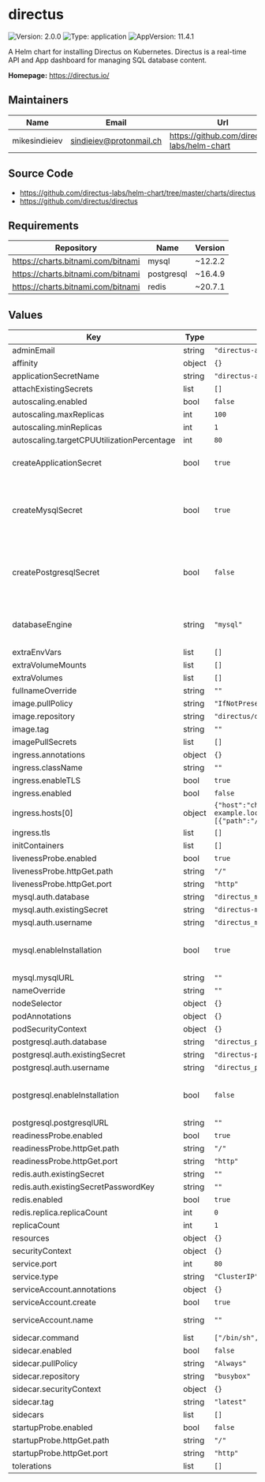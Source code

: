# directus

![Version: 2.0.0](https://img.shields.io/badge/Version-2.0.0-informational?style=flat-square) ![Type: application](https://img.shields.io/badge/Type-application-informational?style=flat-square) ![AppVersion: 11.4.1](https://img.shields.io/badge/AppVersion-11.4.1-informational?style=flat-square)

A Helm chart for installing Directus on Kubernetes.
Directus is a real-time API and App dashboard for managing SQL database content.

**Homepage:** <https://directus.io/>

## Maintainers

| Name | Email | Url |
| ---- | ------ | --- |
| mikesindieiev | <sindieiev@protonmail.ch> | <https://github.com/directus-labs/helm-chart> |

## Source Code

* <https://github.com/directus-labs/helm-chart/tree/master/charts/directus>
* <https://github.com/directus/directus>

## Requirements

| Repository | Name | Version |
|------------|------|---------|
| https://charts.bitnami.com/bitnami | mysql | ~12.2.2 |
| https://charts.bitnami.com/bitnami | postgresql | ~16.4.9 |
| https://charts.bitnami.com/bitnami | redis | ~20.7.1 |

## Values

| Key | Type | Default | Description |
|-----|------|---------|-------------|
| adminEmail | string | `"directus-admin@example.com"` |  |
| affinity | object | `{}` |  |
| applicationSecretName | string | `"directus-application-secret"` |  |
| attachExistingSecrets | list | `[]` |  |
| autoscaling.enabled | bool | `false` |  |
| autoscaling.maxReplicas | int | `100` |  |
| autoscaling.minReplicas | int | `1` |  |
| autoscaling.targetCPUUtilizationPercentage | int | `80` |  |
| createApplicationSecret | bool | `true` | This setting enables the creation of `ADMIN_PASSWORD`, `KEY`, and `SECRET` variables in k8s secrets If it is set to false, you MUST set these variables manually via existing secret resource and set its name below |
| createMysqlSecret | bool | `true` | Create MySQL secret in Directus chart If set to enable, mysql secret with values of `mysql-root-password`, `mysql-replication-password` and `mysql-password` variables will be created Please consult the official bitnami mysql values file - https://github.com/bitnami/charts/blob/main/bitnami/mysql/values.yaml#L152 If set to false, you MUST create a secret resource in k8s for mysql installation and set the correct value to the `existingSecret` in the mysql settings setion |
| createPostgresqlSecret | bool | `false` | Create PostgreSQL secret in Directus chart If set to enable, postgresql secret with values of `postgres-password`, `password`, and `replication-password` variables will be created Please consult the official bitnami postgres values file - https://github.com/bitnami/charts/blob/main/bitnami/postgresql/values.yaml#L164 If set to false, you MUST create a secret resource in k8s for postgresql installation and set the correct value to the `existingSecret` in the postgresql settings setion |
| databaseEngine | string | `"mysql"` | Database engine. Could be set to one value from the following list: mysql, postgresql Please disable installations for other database engines in this chart Please not if you use mariadb server, set databaseEngine to 'mysql' value Details are here - https://docs.directus.io/self-hosted/config-options.html#database |
| extraEnvVars | list | `[]` |  |
| extraVolumeMounts | list | `[]` |  |
| extraVolumes | list | `[]` |  |
| fullnameOverride | string | `""` | Completely overrides Chart name |
| image.pullPolicy | string | `"IfNotPresent"` | Pull policy for docker image |
| image.repository | string | `"directus/directus"` | Directus image docker repository |
| image.tag | string | `""` | Overrides the image tag whose default is the chart appVersion. |
| imagePullSecrets | list | `[]` | Image Pull Secrets in k8s for docker image |
| ingress.annotations | object | `{}` | Ingress annotations. Usually used in cloud environments |
| ingress.className | string | `""` |  |
| ingress.enableTLS | bool | `true` | Enable TLS in PUBLIC_URL |
| ingress.enabled | bool | `false` |  |
| ingress.hosts[0] | object | `{"host":"chart-example.local","paths":[{"path":"/","pathType":"Prefix"}]}` | Hostname to expose. You should create CNAME DNS record with this hostname to redirect to ALB DNS name |
| ingress.tls | list | `[]` |  |
| initContainers | list | `[]` | Init Containers for Directus pod |
| livenessProbe.enabled | bool | `true` |  |
| livenessProbe.httpGet.path | string | `"/"` |  |
| livenessProbe.httpGet.port | string | `"http"` |  |
| mysql.auth.database | string | `"directus_mysql"` |  |
| mysql.auth.existingSecret | string | `"directus-mysql-secret"` |  |
| mysql.auth.username | string | `"directus_mysql"` |  |
| mysql.enableInstallation | bool | `true` | The switch to switch off the installation of the mysql The rest of the settings are being used during the installation and for DB connection Link to the values.yaml file in bitnami repo - https://github.com/bitnami/charts/blob/main/bitnami/mysql/values.yaml |
| mysql.mysqlURL | string | `""` |  |
| nameOverride | string | `""` | Helm name override in Chart.yaml. This name is being used for resource naming |
| nodeSelector | object | `{}` |  |
| podAnnotations | object | `{}` |  |
| podSecurityContext | object | `{}` |  |
| postgresql.auth.database | string | `"directus_postgres"` |  |
| postgresql.auth.existingSecret | string | `"directus-postgresql-secret"` |  |
| postgresql.auth.username | string | `"directus_postgres"` |  |
| postgresql.enableInstallation | bool | `false` | The switch to switch off the installation of the postgresql The rest of the settings are being used during the installation and for DB connection Link to the values.yaml file in bitnami repo - https://github.com/bitnami/charts/blob/main/bitnami/postgresql/values.yaml |
| postgresql.postgresqlURL | string | `""` |  |
| readinessProbe.enabled | bool | `true` |  |
| readinessProbe.httpGet.path | string | `"/"` |  |
| readinessProbe.httpGet.port | string | `"http"` |  |
| redis.auth.existingSecret | string | `""` | Existing secret name with Redis password |
| redis.auth.existingSecretPasswordKey | string | `""` | The key in the secret with password |
| redis.enabled | bool | `true` | Switch to enable Redis |
| redis.replica.replicaCount | int | `0` | Amount of Redis replicas |
| replicaCount | int | `1` |  |
| resources | object | `{}` |  |
| securityContext | object | `{}` |  |
| service.port | int | `80` |  |
| service.type | string | `"ClusterIP"` |  |
| serviceAccount.annotations | object | `{}` | Annotations to add to the service account |
| serviceAccount.create | bool | `true` | Specifies whether a service account should be created |
| serviceAccount.name | string | `""` | The name of the service account to use. If not set and create is true, a name is generated using the fullname template |
| sidecar.command | list | `["/bin/sh","-c","sleep 3600;"]` | Command to run in sidecar docker image |
| sidecar.enabled | bool | `false` | Sidecars for Directus pod |
| sidecar.pullPolicy | string | `"Always"` |  |
| sidecar.repository | string | `"busybox"` |  |
| sidecar.securityContext | object | `{}` |  |
| sidecar.tag | string | `"latest"` |  |
| sidecars | list | `[]` | Sidecars for Directus pod |
| startupProbe.enabled | bool | `false` |  |
| startupProbe.httpGet.path | string | `"/"` |  |
| startupProbe.httpGet.port | string | `"http"` |  |
| tolerations | list | `[]` |  |

